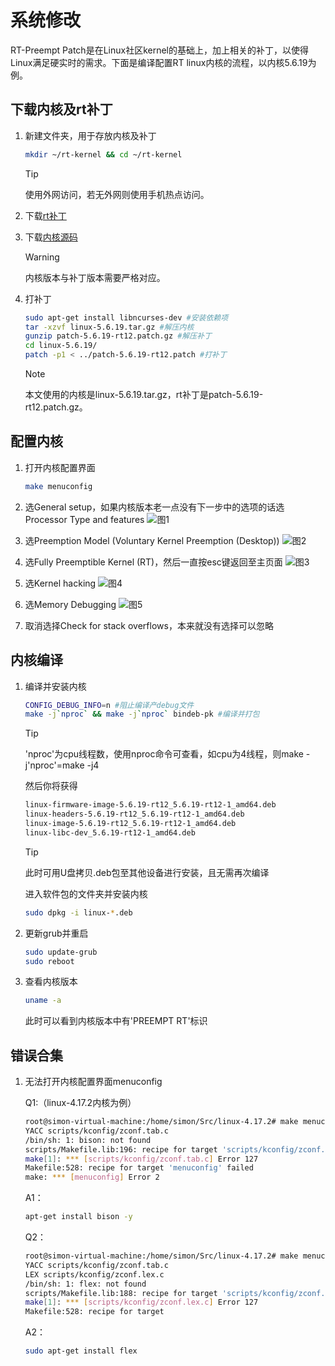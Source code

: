 # 系统修改

RT-Preempt Patch是在Linux社区kernel的基础上，加上相关的补丁，以使得Linux满足硬实时的需求。下面是编译配置RT linux内核的流程，以内核5.6.19为例。

## 下载内核及rt补丁

1. 新建文件夹，用于存放内核及补丁
    ```bash
    mkdir ~/rt-kernel && cd ~/rt-kernel
    ```

    > [!Tip]
    >
    >使用外网访问，若无外网则使用手机热点访问。

2. 下载[rt补丁](https://mirrors.edge.kernel.org/pub/linux/kernel/projects/rt/)

3. 下载[内核源码](https://mirrors.edge.kernel.org/pub/linux/kernel/v5.x/)

    > [!Warning]
    >
    >内核版本与补丁版本需要严格对应。

4. 打补丁
    ```bash
    sudo apt-get install libncurses-dev #安装依赖项
    tar -xzvf linux-5.6.19.tar.gz #解压内核
    gunzip patch-5.6.19-rt12.patch.gz #解压补丁
    cd linux-5.6.19/
    patch -p1 < ../patch-5.6.19-rt12.patch #打补丁
    ```

    > [!Note]
    >
    >本文使用的内核是linux-5.6.19.tar.gz，rt补丁是patch-5.6.19-rt12.patch.gz。

## 配置内核

1. 打开内核配置界面
    ```bash
    make menuconfig
    ```

2. 选General setup，如果内核版本老一点没有下一步中的选项的话选Processor Type and features
![图1](https://ftp.bmp.ovh/imgs/2020/10/489e6a9ff0a684f1.png)

3. 选Preemption Model (Voluntary Kernel Preemption (Desktop))
![图2](https://ftp.bmp.ovh/imgs/2020/10/1b18aa2359246159.png)

4. 选Fully Preemptible Kernel (RT)，然后一直按esc键返回至主页面
![图3](https://ftp.bmp.ovh/imgs/2020/10/66924a6b92b55753.png)

5. 选Kernel hacking
![图4](https://ftp.bmp.ovh/imgs/2020/10/e1c825922419dbb8.png)

6. 选Memory Debugging
![图5](https://ftp.bmp.ovh/imgs/2020/10/4b59c4383bb00e15.png)

7. 取消选择Check for stack overflows，本来就没有选择可以忽略

## 内核编译

1. 编译并安装内核
    ```bash
    CONFIG_DEBUG_INFO=n #阻止编译产debug文件
    make -j`nproc` && make -j`nproc` bindeb-pk #编译并打包
    ```

    > [!Tip]
    >
    >'nproc'为cpu线程数，使用nproc命令可查看，如cpu为4线程，则make -j'nproc'=make -j4

    然后你将获得
    ```bash
    linux-firmware-image-5.6.19-rt12_5.6.19-rt12-1_amd64.deb
    linux-headers-5.6.19-rt12_5.6.19-rt12-1_amd64.deb
    linux-image-5.6.19-rt12_5.6.19-rt12-1_amd64.deb
    linux-libc-dev_5.6.19-rt12-1_amd64.deb
    ```
    > [!Tip]
    >
    >此时可用U盘拷贝.deb包至其他设备进行安装，且无需再次编译

    进入软件包的文件夹并安装内核
    ```bash
    sudo dpkg -i linux-*.deb
    ```

2. 更新grub并重启
    ```bash
    sudo update-grub
    sudo reboot
    ```

3. 查看内核版本
    ```bash
    uname -a
    ```
    
    此时可以看到内核版本中有'PREEMPT RT'标识

## 错误合集

1. 无法打开内核配置界面menuconfig

    Q1:（linux-4.17.2内核为例）
    ```bash
    root@simon-virtual-machine:/home/simon/Src/linux-4.17.2# make menuconfig
    YACC scripts/kconfig/zconf.tab.c
    /bin/sh: 1: bison: not found
    scripts/Makefile.lib:196: recipe for target 'scripts/kconfig/zconf.tab.c' failed
    make[1]: *** [scripts/kconfig/zconf.tab.c] Error 127
    Makefile:528: recipe for target 'menuconfig' failed
    make: *** [menuconfig] Error 2
    ```
    A1：
    ```bash
    apt-get install bison -y
    ```
    Q2：
    ```bash
    root@simon-virtual-machine:/home/simon/Src/linux-4.17.2# make menuconfig
    YACC scripts/kconfig/zconf.tab.c
    LEX scripts/kconfig/zconf.lex.c
    /bin/sh: 1: flex: not found
    scripts/Makefile.lib:188: recipe for target 'scripts/kconfig/zconf.lex.c' failed
    make[1]: *** [scripts/kconfig/zconf.lex.c] Error 127
    Makefile:528: recipe for target
    ```
    A2：
    ```bash
    sudo apt-get install flex
    ```
